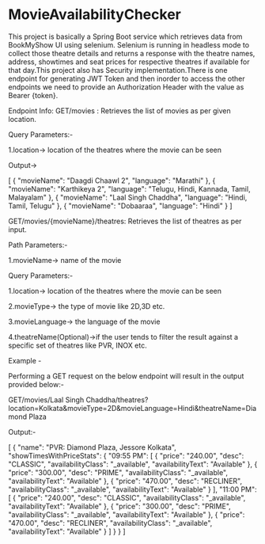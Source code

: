 # MovieAvailabilityChecker
 This project is basically a Spring Boot service which retrieves data from BookMyShow UI using selenium. Selenium is running in headless mode to collect those theatre details and returns a response with the theatre names, address, showtimes  and seat prices for respective theatres if available for that day.This project also has Security implementation.There is one endpoint for generating JWT Token and then inorder to access the other endpoints we need to provide an Authorization Header with the value as Bearer {token}.



Endpoint Info: 
GET/movies : Retrieves the list of movies as per given location.

Query Parameters:- 

1.location-> location of the theatres where the movie can be seen

Output->

[
    {
        "movieName": "Daagdi Chaawl 2",
        "language": "Marathi"
    },
    {
        "movieName": "Karthikeya 2",
        "language": "Telugu, Hindi, Kannada, Tamil, Malayalam"
    },
    {
        "movieName": "Laal Singh Chaddha",
        "language": "Hindi, Tamil, Telugu"
    },
    {
        "movieName": "Dobaaraa",
        "language": "Hindi"
    }
]

GET/movies/{movieName}/theatres: Retrieves the list of theatres as per input.

Path Parameters:- 

1.movieName-> name of the movie



Query Parameters:- 

1.location-> location of the theatres where the movie can be seen

2.movieType-> the type of movie like 2D,3D etc. 

3.movieLanguage-> the language of the movie 

4.theatreName(Optional)->if the user tends to filter the result against a specific set of theatres like PVR, INOX etc.







Example - 

Performing a GET request on the below endpoint will result in the output provided below:-

GET/movies/Laal Singh Chaddha/theatres?location=Kolkata&movieType=2D&movieLanguage=Hindi&theatreName=Diamond Plaza

Output:-

[
    {
        "name": "PVR: Diamond Plaza, Jessore Kolkata",
        "showTimesWithPriceStats": {
            "09:55 PM": [
                {
                    "price": "240.00",
                    "desc": "CLASSIC",
                    "availabilityClass": "_available",
                    "availabilityText": "Available"
                },
                {
                    "price": "300.00",
                    "desc": "PRIME",
                    "availabilityClass": "_available",
                    "availabilityText": "Available"
                },
                {
                    "price": "470.00",
                    "desc": "RECLINER",
                    "availabilityClass": "_available",
                    "availabilityText": "Available"
                }
            ],
            "11:00 PM": [
                {
                    "price": "240.00",
                    "desc": "CLASSIC",
                    "availabilityClass": "_available",
                    "availabilityText": "Available"
                },
                {
                    "price": "300.00",
                    "desc": "PRIME",
                    "availabilityClass": "_available",
                    "availabilityText": "Available"
                },
                {
                    "price": "470.00",
                    "desc": "RECLINER",
                    "availabilityClass": "_available",
                    "availabilityText": "Available"
                }
            ]
        }
    }
]

